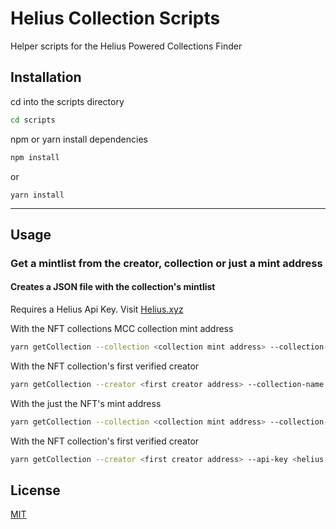 # Helius Collection Scripts

Helper scripts for the Helius Powered Collections Finder

## Installation

cd into the scripts directory

```bash
cd scripts
```

npm or yarn install dependencies

```bash
npm install
```

or

```
yarn install
```

---

## Usage

### Get a mintlist from the creator, collection or just a mint address

#### Creates a JSON file with the collection's mintlist

Requires a Helius Api Key. Visit [Helius.xyz](https://helius.xyz/)

With the NFT collections MCC collection mint address

```bash
yarn getCollection --collection <collection mint address> --collection-name <collection name> --api-key <helius api key>
```

With the NFT collection's first verified creator

```bash
yarn getCollection --creator <first creator address> --collection-name <collection name> --api-key <helius api key>
```

With the just the NFT's mint address

```bash
yarn getCollection --collection <collection mint address> --collection-name <collection name> --api-key <helius api key>
```

With the NFT collection's first verified creator

```bash
yarn getCollection --creator <first creator address> --api-key <helius api key>
```

## License

[MIT](https://choosealicense.com/licenses/mit/)
